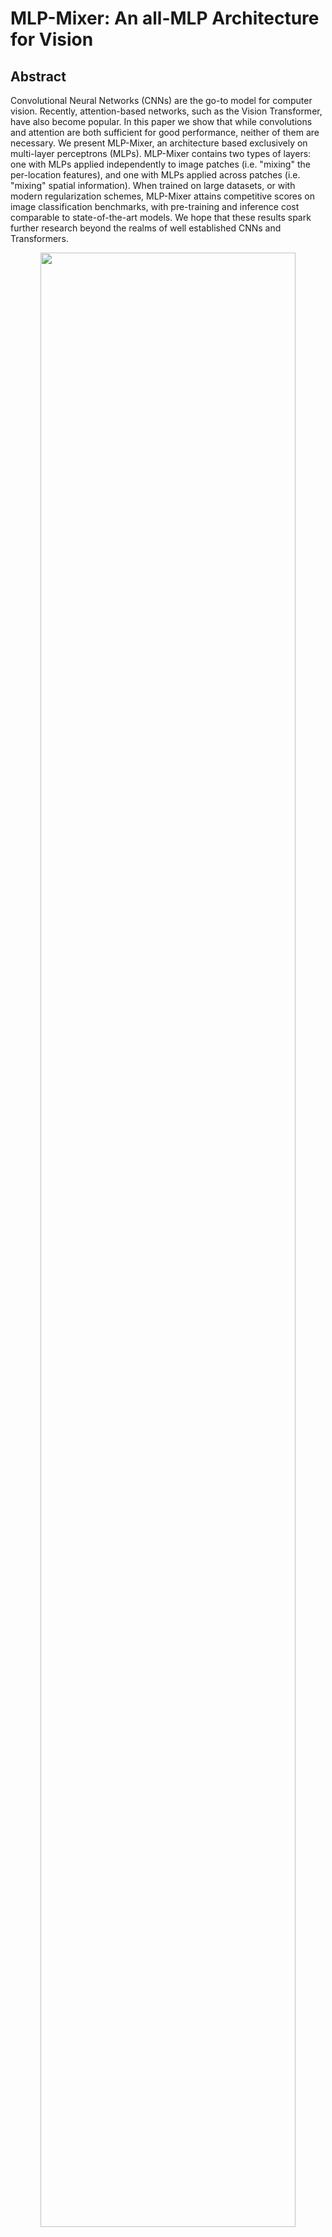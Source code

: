 # MLP-Mixer: An all-MLP Architecture for Vision

<!-- {Mlp-Mixer} -->

<!-- [ALGORITHM] -->

## Abstract

<!-- [ABSTRACT] -->

Convolutional Neural Networks (CNNs) are the go-to model for computer vision. Recently, attention-based networks, such as the Vision Transformer, have also become popular. In this paper we show that while convolutions and attention are both sufficient for good performance, neither of them are necessary. We present MLP-Mixer, an architecture based exclusively on multi-layer perceptrons (MLPs). MLP-Mixer contains two types of layers: one with MLPs applied independently to image patches (i.e. "mixing" the per-location features), and one with MLPs applied across patches (i.e. "mixing" spatial information). When trained on large datasets, or with modern regularization schemes, MLP-Mixer attains competitive scores on image classification benchmarks, with pre-training and inference cost comparable to state-of-the-art models. We hope that these results spark further research beyond the realms of well established CNNs and Transformers.

<!-- [IMAGE] -->

<div align=center>
<img src="https://user-images.githubusercontent.com/26739999/143178327-7118b48a-5f5f-4844-a614-a571917384ca.png" width="90%"/>
</div>

## Citation

```latex
@misc{tolstikhin2021mlpmixer,
      title={MLP-Mixer: An all-MLP Architecture for Vision},
      author={Ilya Tolstikhin and Neil Houlsby and Alexander Kolesnikov and Lucas Beyer and Xiaohua Zhai and Thomas Unterthiner and Jessica Yung and Andreas Steiner and Daniel Keysers and Jakob Uszkoreit and Mario Lucic and Alexey Dosovitskiy},
      year={2021},
      eprint={2105.01601},
      archivePrefix={arXiv},
      primaryClass={cs.CV}
}
```

## Pretrain model

The pre-trained modles are converted from [timm](https://github.com/rwightman/pytorch-image-models/blob/master/timm/models/mlp_mixer.py).

### ImageNet-1k

|    Model     | Params(M) | Flops(G) | Top-1 (%) | Top-5 (%) |                                   Config                                    |                                    Download                                    |
| :----------: | :-------: | :------: | :-------: | :-------: | :-------------------------------------------------------------------------: | :----------------------------------------------------------------------------: |
| Mixer-B/16\* |   59.88   |  12.61   |   76.68   |   92.25   | [config](https://github.com/open-mmlab/mmclassification/blob/master/configs/mlp_mixer/mlp-mixer-base-p16_64xb64_in1k.py) | [model](https://download.openmmlab.com/mmclassification/v0/mlp-mixer/mixer-base-p16_3rdparty_64xb64_in1k_20211124-1377e3e0.pth) |
| Mixer-L/16\* |   208.2   |  44.57   |   72.34   |   88.02   | [config](https://github.com/open-mmlab/mmclassification/blob/master/configs/mlp_mixer/mlp-mixer-large-p16_64xb64_in1k.py) | [model](https://download.openmmlab.com/mmclassification/v0/mlp-mixer/mixer-large-p16_3rdparty_64xb64_in1k_20211124-5a2519d2.pth) |

*Models with * are converted from other repos.*
